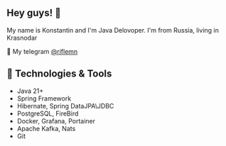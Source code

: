 ## Hey guys! 👋
My name is Konstantin and I'm Java Delovoper. I'm from Russia, living in Krasnodar

💬 My telegram [@riflemn](https://t.me/riflemn)

## 🔧 Technologies & Tools
  - Java 21+
  - Spring Framework
  - Hibernate, Spring DataJPA\JDBC
  - PostgreSQL, FireBird
  - Docker, Grafana, Portainer
  - Apache Kafka, Nats
  - Git

<!--
**Riflemann/Riflemann** is a ✨ _special_ ✨ repository because its `README.md` (this file) appears on your GitHub profile.

Here are some ideas to get you started:

- 🔭 I’m currently working on ...
- 🌱 I’m currently learning ...
- 👯 I’m looking to collaborate on ...
- 🤔 I’m looking for help with ...
- 💬 Ask me about ...
- 📫 How to reach me: ...
- 😄 Pronouns: ...
- ⚡ Fun fact: ...
-->
